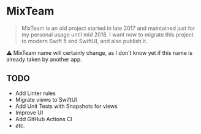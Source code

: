 # MixTeam

>MixTeam is an old project started in late 2017 and maintained just for my personal usage until mid 2018.
>I want now to migrate this project to modern Swift 5 and SwiftUI, and also publish it.

⚠️ MixTeam name will certainly change, as I don't know yet if this name is already taken by another app.

## TODO

* Add Linter rules
* Migrate views to SwiftUI
* Add Unit Tests with Snapshots for views
* Improve UI
* Add GitHub Actions CI
* *etc.*
